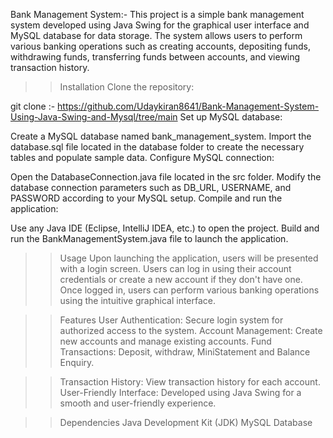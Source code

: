 Bank Management System:-
This project is a simple bank management system developed using Java Swing for the graphical user interface and MySQL database for data storage.
The system allows users to perform various banking operations such as creating accounts, depositing funds, withdrawing funds, transferring funds between accounts, and viewing transaction history.

>>Installation
Clone the repository:

git clone :- https://github.com/Udaykiran8641/Bank-Management-System-Using-Java-Swing-and-Mysql/tree/main
Set up MySQL database:

Create a MySQL database named bank_management_system.
Import the database.sql file located in the database folder to create the necessary tables and populate sample data.
Configure MySQL connection:

Open the DatabaseConnection.java file located in the src folder.
Modify the database connection parameters such as DB_URL, USERNAME, and PASSWORD according to your MySQL setup.
Compile and run the application:

Use any Java IDE (Eclipse, IntelliJ IDEA, etc.) to open the project.
Build and run the BankManagementSystem.java file to launch the application.

>>Usage
Upon launching the application, users will be presented with a login screen.
Users can log in using their account credentials or create a new account if they don't have one.
Once logged in, users can perform various banking operations using the intuitive graphical interface.

>>Features
User Authentication: Secure login system for authorized access to the system.
Account Management: Create new accounts and manage existing accounts.
Fund Transactions: Deposit, withdraw, MiniStatement and Balance Enquiry.

>>Transaction History: View transaction history for each account.
User-Friendly Interface: Developed using Java Swing for a smooth and user-friendly experience.

>>Dependencies
Java Development Kit (JDK)
MySQL Database
